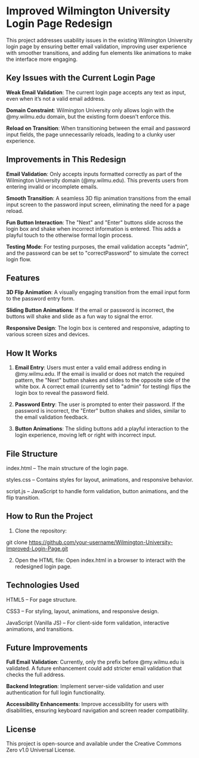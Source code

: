 # Improved Wilmington University Login Page Redesign
This project addresses usability issues in the existing Wilmington University login page by ensuring better email validation, improving user experience with smoother transitions, and adding fun elements like animations to make the interface more engaging.
## Key Issues with the Current Login Page
**Weak Email Validation**: The current login page accepts any text as input, even when it’s not a valid email address.

**Domain Constraint**: Wilmington University only allows login with the @my.wilmu.edu domain, but the existing form doesn't enforce this.

**Reload on Transition**: When transitioning between the email and password input fields, the page unnecessarily reloads, leading to a clunky user experience.
## Improvements in This Redesign
**Email Validation**: Only accepts inputs formatted correctly as part of the Wilmington University domain (@my.wilmu.edu). This prevents users from entering invalid or incomplete emails.

**Smooth Transition**: A seamless 3D flip animation transitions from the email input screen to the password input screen, eliminating the need for a page reload.

**Fun Button Interaction**: The "Next" and "Enter" buttons slide across the login box and shake when incorrect information is entered. This adds a playful touch to the otherwise formal login process.

**Testing Mode**: For testing purposes, the email validation accepts "admin", and the password can be set to "correctPassword" to simulate the correct login flow.
## Features
**3D Flip Animation**: A visually engaging transition from the email input form to the password entry form.

**Sliding Button Animations**: If the email or password is incorrect, the buttons will shake and slide as a fun way to signal the error.

**Responsive Design**: The login box is centered and responsive, adapting to various screen sizes and devices.
## How It Works
1. **Email Entry**: Users must enter a valid email address ending in @my.wilmu.edu. If the email is invalid or does not match the required pattern, the "Next" button shakes and slides to the opposite side of the white box. A correct email (currently set to "admin" for testing) flips the login box to reveal the password field.

2. **Password Entry**: The user is prompted to enter their password. If the password is incorrect, the "Enter" button shakes and slides, similar to the email validation feedback.

3. **Button Animations**: The sliding buttons add a playful interaction to the login experience, moving left or right with incorrect input.
## File Structure
index.html – The main structure of the login page.

styles.css – Contains styles for layout, animations, and responsive behavior.

script.js – JavaScript to handle form validation, button animations, and the flip transition.
## How to Run the Project
1. Clone the repository:

git clone https://github.com/your-username/Wilmington-University-Improved-Login-Page.git


2. Open the HTML file: Open index.html in a browser to interact with the redesigned login page.
## Technologies Used
HTML5 – For page structure.

CSS3 – For styling, layout, animations, and responsive design.

JavaScript (Vanilla JS) – For client-side form validation, interactive animations, and transitions.
## Future Improvements

**Full Email Validation**: Currently, only the prefix before @my.wilmu.edu is validated. A future enhancement could add stricter email validation that checks the full address.

**Backend Integration**: Implement server-side validation and user authentication for full login functionality.

**Accessibility Enhancements**: Improve accessibility for users with disabilities, ensuring keyboard navigation and screen reader compatibility.
## License
This project is open-source and available under the Creative Commons Zero v1.0 Universal License.
